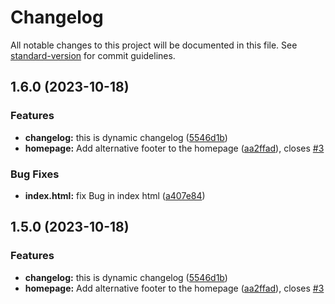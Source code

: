 # Changelog

All notable changes to this project will be documented in this file. See [standard-version](https://github.com/conventional-changelog/standard-version) for commit guidelines.

## 1.6.0 (2023-10-18)


### Features

* **changelog:** this is dynamic changelog ([5546d1b](https://github.com/ESAM-ALSAWAH/dynamic-changelog/commit/5546d1bf26c3d87ca679c276de64b384c64d57c8))
* **homepage:** Add alternative footer to the homepage ([aa2ffad](https://github.com/ESAM-ALSAWAH/dynamic-changelog/commit/aa2ffad129bf5a8297e31e9993f78456dacb888b)), closes [#3](https://github.com/ESAM-ALSAWAH/dynamic-changelog/issues/3)


### Bug Fixes

* **index.html:** fix Bug in index html ([a407e84](https://github.com/ESAM-ALSAWAH/dynamic-changelog/commit/a407e84f0fcad17e5777a8d89c92a4177245d011))

## 1.5.0 (2023-10-18)


### Features

* **changelog:** this is dynamic changelog ([5546d1b](https://github.com/ESAM-ALSAWAH/dynamic-changelog/commit/5546d1bf26c3d87ca679c276de64b384c64d57c8))
* **homepage:** Add alternative footer to the homepage ([aa2ffad](https://github.com/ESAM-ALSAWAH/dynamic-changelog/commit/aa2ffad129bf5a8297e31e9993f78456dacb888b)), closes [#3](https://github.com/ESAM-ALSAWAH/dynamic-changelog/issues/3)
